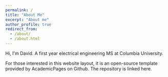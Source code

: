 ```yaml
---
permalink: /
title: "About Me"
excerpt: "About me"
author_profile: true
redirect_from: 
  - /about/
  - /about.html
---
```


Hi, I'm David. A first year electrical engineering MS at Columbia University.

For those interested in this website layout, it is an open-source template provided by AcademicPages on Github. The repository is linked here.

